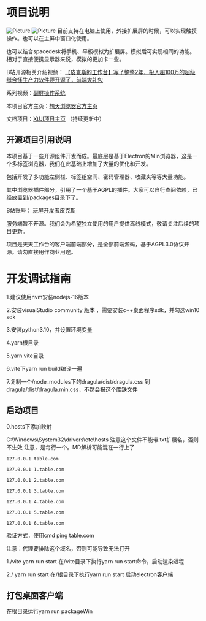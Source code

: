 # 项目说明
![Picture](https://www.apps.vip/wp-content/uploads/2023/09/1695004332-%E6%A1%8C%E9%9D%A2-1385x800.png)
![Picture](https://www.apps.vip/wp-content/uploads/2023/06/1687245185-%E7%BC%96%E7%BB%84-16-1400x436.png)
目前支持在电脑上使用，外接扩展屏的时候，可以实现触摸操作。也可以在主屏中窗口化使用。

也可以结合spacedesk将手机、平板模拟为扩展屏。模拟后可实现相同的功能。相对于直接便携显示器来说，模拟的更加卡一些。

B站开源相关介绍视频：
[【皮克斯的工作台】写了整整2年，投入超100万的超级缝合怪生产力软件要开源了，前端大礼包](https://www.bilibili.com/video/BV14841117Gp/?spm_id_from=333.999.0.0)

系列视频：[副屏操作系统](https://www.bilibili.com/video/BV1u14y1c7Qu/?spm_id_from=333.999.0.0)

本项目官方主页：[想天浏览器官方主页](https://www.apps.vip)

文档项目：[XtUI项目主页](https://gitee.com/tsbrowser/xtui) （持续更新中）

## 开源项目引用说明

本项目基于一些开源组件开发而成。最底层是基于Electron的Min浏览器，这是一个多标签浏览器，我们在此基础上增加了大量的优化和开发。

包括开发了多功能左侧栏、标签组空间、密码管理器、收藏夹等等大量功能。

其中浏览器插件部分，引用了一个基于AGPL的插件。大家可以自行查阅依赖，已经放置到/packages目录下了。

B站账号：
[玩屏开发者皮克斯](https://space.bilibili.com/167397379)

服务端暂不开源。我们会为希望独立使用的用户提供离线模式，敬请关注后续的项目更新。


项目是天天工作台的客户端前端部分，是全部前端源码，基于AGPL3.0协议开源。请勿直接用作商业用途。



# 开发调试指南

1.建议使用nvm安装nodejs-16版本

2.安装visualStudio community 版本 ，需要安装c++桌面程序sdk，并勾选win10 sdk

3.安装python3.10，并设置环境变量

4.yarn根目录

5.yarn vite目录

6.vite下yarn run build编译一遍

7.复制一个/node_modules下的dragula/dist/dragula.css 到 dragula/dist/dragula.min.css，不然会报这个库缺文件

## 启动项目

0.hosts下添加映射

C:\Windows\System32\drivers\etc\hosts 注意这个文件不能带.txt扩展名，否则不生效
注意，是每行一个。MD解析可能混在一行上了
```
127.0.0.1 table.com

127.0.0.1 1.table.com

127.0.0.1 2.table.com

127.0.0.1 3.table.com

127.0.0.1 4.table.com

127.0.0.1 5.table.com

127.0.0.1 6.table.com
```

验证方式，使用cmd ping table.com

注意：代理要排除这个域名，否则可能导致无法打开

1./vite yarn run start  在/vite目录下执行yarn run start命令，启动渲染进程

2./ yarn run start 在/根目录下执行yarn run start 启动electron客户端


## 打包桌面客户端

在根目录运行yarn run packageWin
